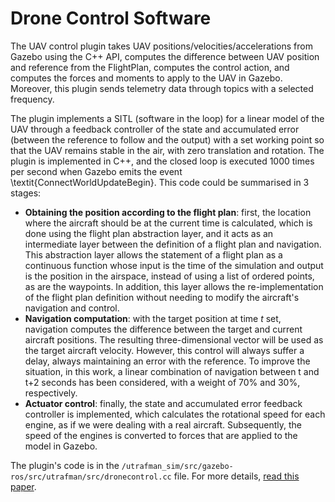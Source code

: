# Drone Control Software
The UAV control plugin takes UAV positions/velocities/accelerations from Gazebo using the C++ API, computes the difference between UAV position and reference from the FlightPlan, computes the control action, and computes the forces and moments to apply to the UAV in Gazebo. Moreover, this plugin sends telemetry data through topics with a selected frequency. 

The plugin implements a SITL (software in the loop) for a linear model of the UAV through a feedback controller of the state and accumulated error (between the reference to follow and the output) with a set working point so that the UAV remains stable in the air, with zero translation and rotation. The plugin is implemented in C++, and the closed loop is executed 1000 times per second when Gazebo emits the event \textit{ConnectWorldUpdateBegin}. This code could be summarised in 3 stages:

- **Obtaining the position according to the flight plan**: first, the location where the aircraft should be at the current time is calculated, which is done using the flight plan abstraction layer, and it acts as an intermediate layer between the definition of a flight plan and navigation. This abstraction layer allows the statement of a flight plan as a continuous function whose input is the time of the simulation and output is the position in the airspace, instead of using a list of ordered points, as are the waypoints. In addition, this layer allows the re-implementation of the flight plan definition without needing to modify the aircraft's navigation and control.
- **Navigation computation**: with the target position at time $t$ set, navigation computes the difference between the target and current aircraft positions. The resulting three-dimensional vector will be used as the target aircraft velocity. However, this control will always suffer a delay, always maintaining an error with the reference. To improve the situation, in this work, a linear combination of navigation between t and t+2 seconds has been considered, with a weight of 70% and 30%, respectively. 
- **Actuator control**: finally, the state and accumulated error feedback controller is implemented, which calculates the rotational speed for each engine, as if we were dealing with a real aircraft. Subsequently, the speed of the engines is converted to forces that are applied to the model in Gazebo.

The plugin's code is in the `/utrafman_sim/src/gazebo-ros/src/utrafman/src/dronecontrol.cc` file. For more details,  [read this paper](https://journals.sagepub.com/doi/10.1177/1729881418820425).